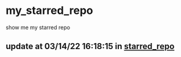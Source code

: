 # my_starred_repo
show me my starred repo

update at 03/14/22 16:18:15 in [starred_repo](./index.html)
---

